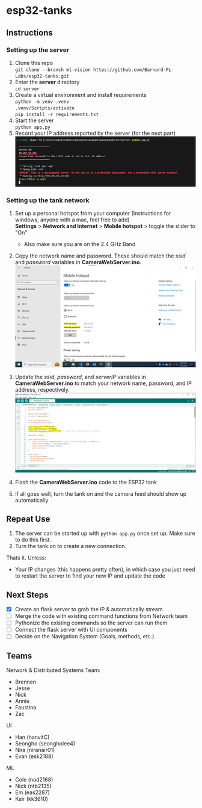 # esp32-tanks

## Instructions

### Setting up the server
1. Clone this repo \
`git clone --branch ml-vision https://github.com/Barnard-PL-Labs/esp32-tanks.git`
2. Enter the __server__ directory \
`cd server`
3. Create a virtual environment and install requirements \
`python -m venv .venv` \
`.venv/Scripts/activate` \
`pip install -r requirements.txt`
4. Start the server \
`python app.py`
5. Record your IP address reported by the server (for the next part) \
![IP Address Example](ServerStartup.png)

### Setting up the tank network 
1. Set up a personal hotspot from your computer (Instructions for windows, anyone with a mac, feel free to add) \
__Settings__ > __Network and Internet__ > __Mobile hotspot__ > toggle the slider to "On"
    - Also make sure you are on the 2.4 GHz Band

2. Copy the network name and password. These should match the _ssid_ and _password_ variables in __CameraWebServer.ino__.
![Network Settings](NetworkSettings.png)

3. Update the _ssid_, _password_, and _serverIP_ variables in __CameraWebServer.ino__ to match your network name, password, and IP address, respectively.
![Updated Code](CodeParams.png)

4. Flash the __CameraWebServer.ino__ code to the ESP32 tank

5. If all goes well, turn the tank on and the camera feed should show up automatically

## Repeat Use
1. The server can be started up with `python app.py` once set up. Make sure to do this first.
2. Turn the tank on to create a new connection.

Thats it. Unless:
- Your IP changes (this happens pretty often), in which case you just need to restart the server to find your new IP and update the code

## Next Steps
- [x] Create an flask server to grab the IP & automatically stream
- [ ] Merge the code with existing command functions from Network team
- [ ] Pythonize the existing commands so the server can run them
- [ ] Connect the flask server with UI components
- [ ] Decide on the Navigation System (Goals, methods, etc.)

## Teams
Network & Distributed Systems Team:
- Brennen
- Jesse
- Nick
- Annie
- Faustina
- Zac

UI
- Han (hanvitC)
- Seongho (seongholee4)
- Nira (niranair01)
- Evan (esk2188)

ML
- Cole (nad2168)
- Nick (ntb2135)
- Em (eas2287)
- Keir (kk3610)